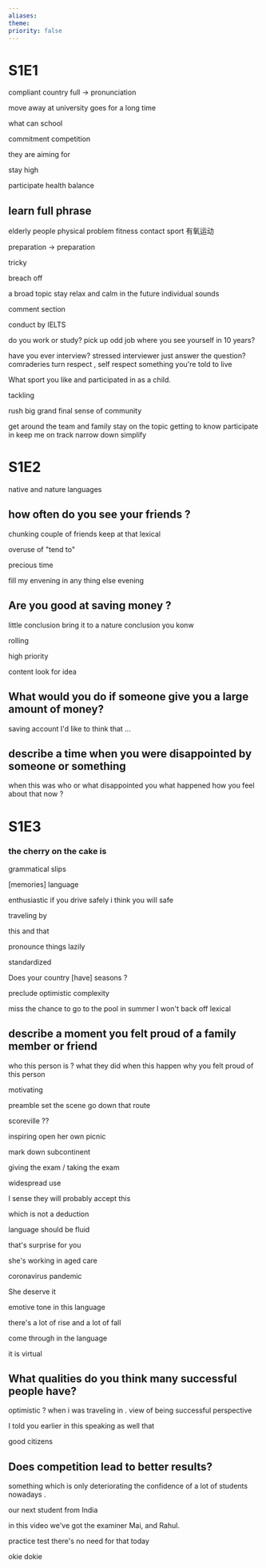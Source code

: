 ```yaml
---
aliases: 
theme: 
priority: false
---
```


# S1E1

compliant country
full -> pronunciation

move away
at university
goes for a long time

what can school

commitment
competition

they are aiming for

stay high

participate
health balance

## learn full phrase

elderly people
physical problem
fitness
contact sport
有氧运动

preparation -> preparation

tricky

breach off

a broad topic
stay relax and calm
in the future 
individual sounds

comment section

conduct by IELTS

do you work or study?
pick up odd job
where you see yourself in 10 years?

have you ever interview?
stressed
interviewer just answer the question?
comraderies
turn respect , self respect
something you're  told to live

What sport you like and participated in as a child.

tackling

rush
big grand final
sense  of  community

get around the team and family
stay on the topic
getting to know
participate in
keep me on track
narrow down
simplify

# S1E2

native and nature languages

## how often do you see your friends ?

chunking
couple of friends
keep at that
lexical

overuse of "tend to"

precious time

fill my envening in any thing else
evening

## Are you good at saving money ?

little conclusion
bring it to a nature conclusion
you konw

rolling

high priority

content
look for idea

## What would you do if someone give you a large amount of money?

saving account
I'd like to think that ...

## describe a time when you were disappointed by someone or something

when this was
who or what disappointed you what happened
how you feel about that now ?

# S1E3

### the cherry on the cake is

grammatical slips


[memories]  language

enthusiastic
if you drive safely  i think you will safe

traveling by

this and that

pronounce things lazily

standardized

Does your country [have] seasons ?

preclude
optimistic
complexity

miss the chance to go to the pool in summer
I won't back off
lexical

## describe a moment you felt proud of a family member or friend

who this person is ?
what they did
when this happen
why you felt proud of this person

motivating

preamble
set the scene
go down that route

scoreville  ??

inspiring
open her own picnic

mark down
subcontinent

giving the exam / taking the exam

widespread use

I sense they will probably accept this

which is not a deduction

language should be fluid

that's surprise for you

she's working in aged care

coronavirus pandemic

She deserve it

emotive tone in this language

there's a lot of rise and a lot of fall

come through in the language

it is virtual

## What qualities do you think many successful people have?

optimistic ?
when i was traveling in .
view of being successful
perspective

I told you earlier in this speaking as well that

good citizens

## Does competition lead to better results?

something which is only deteriorating the confidence of a lot of students nowadays .

our next student from India

in this video we've got the examiner Mai, and Rahul.

practice test
there's no need for that today

okie dokie
